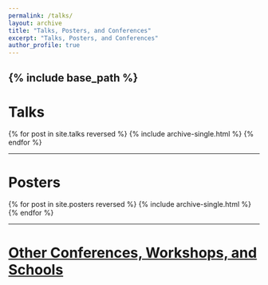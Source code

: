 ```yaml
---
permalink: /talks/
layout: archive
title: "Talks, Posters, and Conferences"
excerpt: "Talks, Posters, and Conferences"
author_profile: true
---
```


{% include base_path %}
---

# Talks

{% for post in site.talks reversed %}
  {% include archive-single.html %}
{% endfor %}

---
# Posters

{% for post in site.posters reversed %}
  {% include archive-single.html %}
{% endfor %}

---
# [Other Conferences, Workshops, and Schools](https://francescomascari.github.io/talks/talks_other)
